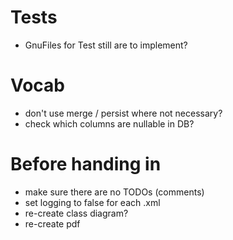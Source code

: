 # Tests

- GnuFiles for Test still are to implement?

# Vocab

- don't use merge / persist where not necessary?
- check which columns are nullable in DB?

# Before handing in
- make sure there are no TODOs (comments)
- set logging to false for each .xml
- re-create class diagram?
- re-create pdf
